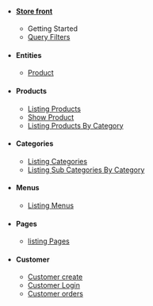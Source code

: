 - #### [Store front](/store-front/index.md) 
  - Getting Started 
  - [Query Filters](/store-front/misc/query-filters.md)
- #### Entities
    - [Product](/store-front/entities/product/product.md)
- #### Products
  - [Listing Products](/store-front/products/index.md)
  - [Show Product](/store-front/products/show.md)
  - [Listing Products By Category](/store-front/products/list_by_category.md)
- #### Categories
  - [Listing Categories](/store-front/categories/index.md)
  - [Listing Sub Categories By Category](/store-front/categories/category_children.md)
- #### Menus
  - [Listing Menus](/store-front/menus/index.md)
- #### Pages
  - [listing Pages](/store-front/pages/index.md)    
- #### Customer
  - [Customer create](/store-front/customers/create.md)
  - [Customer Login](/store-front/customers/login.md)
  - [Customer orders](/store-front/customers/orders/index.md)
